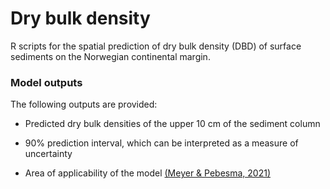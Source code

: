 # Dry bulk density
R scripts for the spatial prediction of dry bulk density (DBD) of surface sediments on the Norwegian continental margin.  
### Model outputs

The following outputs are provided:

* Predicted dry bulk densities of the upper 10 cm of the sediment column

* 90% prediction interval, which can be interpreted as a measure of uncertainty

* Area of applicability of the model [(Meyer & Pebesma, 2021)](https://doi.org/10.1111/2041-210X.13650)

